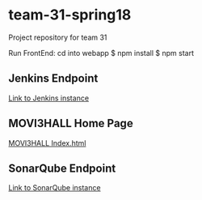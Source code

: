 # team-31-spring18
Project repository for team 31

Run FrontEnd:
cd into webapp
$ npm install
$ npm start

## Jenkins Endpoint
[Link to Jenkins instance](http://ec2-18-219-109-43.us-east-2.compute.amazonaws.com:8080)


## MOVI3HALL Home Page
[MOVI3HALL Index.html](http://movi3hall.cs4500.com2.s3-website.us-east-2.amazonaws.com/)

## SonarQube Endpoint
[Link to SonarQube instance](http://ec2-18-220-143-170.us-east-2.compute.amazonaws.com:9000)

